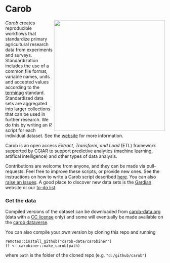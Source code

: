 # Carob

<img align="right" width="350" height="350" src="https://github.com/reagro/carob/raw/master/misc/img/carob.png">

*Carob* creates reproducible workflows that standardize primary agricultural research data from experiments and surveys. Standardization includes the use of a common file format, variable names, units and accepted values according to the [terminag](https://github.com/carob-data/terminag) standard. Standardized data sets are aggregated into larger collections that can be used in further research. We do this by writing an *R* script for each individual dataset. See the [website](https://carob-data.org) for more information.

Carob is an open access *Extract, Transform, and Load* (ETL) framework supported by [CGIAR](https://www.cgiar.org/initiative/excellence-in-agronomy/) to support predictive analytics (machine learning, artifical intelligence) and other types of data analysis. 

Contributions are welcome from anyone, and they can be made via pull-requests. Feel free to improve these scripts, or provide new ones. See the instructions on how to write a Carob script described [here](https://carob-data.org/contribute/index.html). You can also [raise an issues](https://github.com/carob-data/carob/issues). A good place to discover new data sets is the [Gardian](https://gardian.bigdata.cgiar.org/) website or our [to-do list](https://carob-data.org/contribute/todo.html). 

### Get the data

Compiled versions of the dataset can be downloaded from [carob-data.org](http://carob-data.org) (data with a [CC license](https://carob-data.org/data/licenses.html) only) and some will eventually be made available on the [carob dataverse](https://dataverse.harvard.edu/dataverse/carob/).

You can also compile your own version by cloning this repo and running 

```
remotes::install_github("carob-data/carobiner")
ff <- carobiner::make_carob(path)
```

where `path` is the folder of the cloned repo (e.g. `"d:/github/carob"`)

